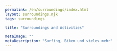 ```yaml
---
permalink: /en/surroundings/index.html
layout: surroundings.njk
tags: surroundings

title: "Surroundings and Activities"

metaImage: ""
metaDescription: "Surfing, Biken und vieles mehr"
---
```

